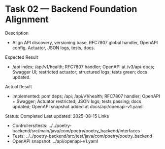 <!--
File: 02-backend-foundation.md
Purpose: Task log for backend foundation (API discovery, RFC7807, OpenAPI, Actuator, logs, tests).
All Rights Reserved. Arodi Emmanuel
-->

# Task 02 — Backend Foundation Alignment

Description

- Align API discovery, versioning base, RFC7807 global handler, OpenAPI config,
  Actuator, JSON logs, tests, docs.

Expected Result

- /api index; /api/v1/health; RFC7807 handler; OpenAPI at /v3/api-docs; Swagger
  UI; restricted actuator; structured logs; tests green; docs updated.

Actual Result

- Implemented: pom deps; /api; /api/v1/health; RFC7807 handler; OpenAPI +
  Swagger; Actuator restricted; JSON logs; tests passing; docs updated; OpenAPI
  snapshot added at docs/api/openapi-v1.yaml.

Status: Completed Last updated: 2025-08-15 Links

- Controllers/tests:
  ../../poetry-backend/src/main/java/com/poetry/poetry_backend/interfaces
- Tests: ../../poetry-backend/src/test/java/com/poetry/poetry_backend
- OpenAPI snapshot: ../api/openapi-v1.yaml
